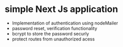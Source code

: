 # simple Next Js application

- Implementation of authentication using nodeMailer
- password reset, verification functionality
- bcrypt to store the password securly
- protect routes from unauthorized acess
